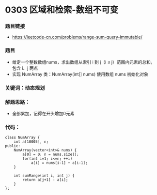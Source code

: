 # 0303 区域和检索-数组不可变
### 题目链接
- https://leetcode-cn.com/problems/range-sum-query-immutable/

### 题目
- 给定一个整数数组nums，求出数组从索引 i 到 j（i ≤ j）范围内元素的总和，包含 i、j 两点
- 实现 NumArray 类：NumArray(int[] nums) 使用数组 nums 初始化对象

### 关键词：动态规划

### 解题思路：
- 全部累加，记得在开头增加0元素

### 代码：
```
class NumArray {
    int a[10005], n;
public:
    NumArray(vector<int>& nums) {
        a[0] = 0; n = nums.size();
        for(int i=1; i<=n; ++i)
            a[i] = nums[i-1] + a[i-1];
    }
    
    int sumRange(int i, int j) {
        return a[j+1] - a[i];
    }
};
```
